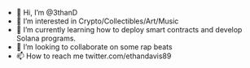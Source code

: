 - 👋 Hi, I’m @3thanD
- 👀 I’m interested in Crypto/Collectibles/Art/Music
- 🌱 I’m currently learning how to deploy smart contracts and develop Solana programs. 
- 💞️ I’m looking to collaborate on some rap beats
- 📫 How to reach me twitter.com/ethandavis89

<!---
3thanD/3thanD is a ✨ special ✨ repository because its `README.md` (this file) appears on your GitHub profile.
You can click the Preview link to take a look at your changes.
--->
